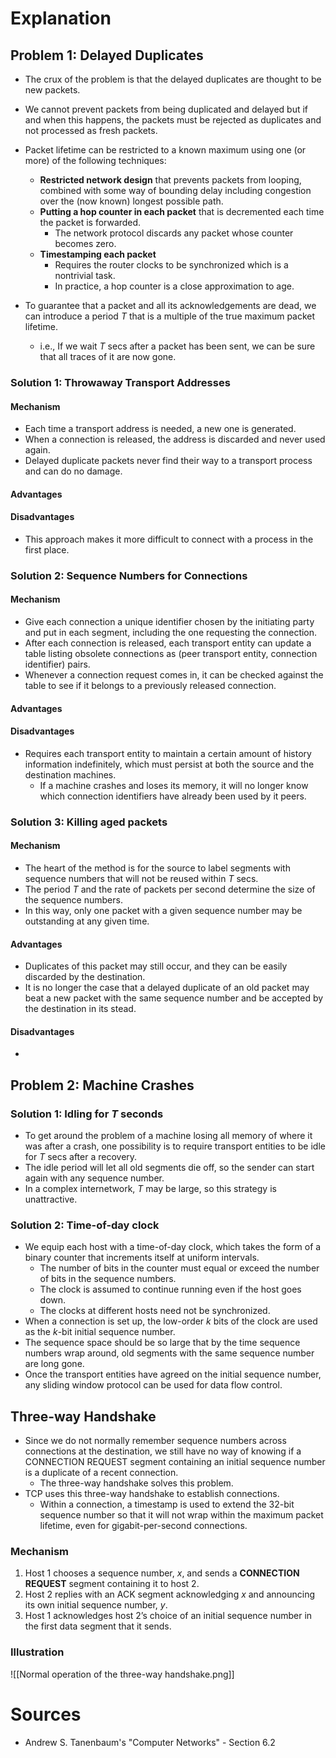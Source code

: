 # Explanation

## Problem 1: Delayed Duplicates
- The crux of the problem is that the delayed duplicates are thought to be new packets.
- We cannot prevent packets from being duplicated and delayed but if and when this happens, the packets must be rejected as duplicates and not processed as fresh packets.

- Packet lifetime can be restricted to a known maximum using one (or more) of the following techniques:
	- **Restricted network design** that prevents packets from looping, combined with some way of bounding delay including congestion over the (now known) longest possible path.
	- **Putting a hop counter in each packet** that is decremented each time the packet is forwarded.
		- The network protocol discards any packet whose counter becomes zero.
	- **Timestamping each packet**
		- Requires the router clocks to be synchronized which is a nontrivial task.
		- In practice, a hop counter is a close approximation to age.
- To guarantee that a packet and all its acknowledgements are dead, we can introduce a period $T$ that is a multiple of the true maximum packet lifetime.
	- i.e., If we wait $T$ secs after a packet has been sent, we can be sure that all traces of it are now gone.

### Solution 1: Throwaway Transport Addresses

#### Mechanism
- Each time a transport address is needed, a new one is generated.
- When a connection is released, the address is discarded and never used again.
- Delayed duplicate packets never find their way to a transport process and can do no damage.

#### Advantages

#### Disadvantages
- This approach makes it more difficult to connect with a process in the first place.

### Solution 2: Sequence Numbers for Connections

#### Mechanism
- Give each connection a unique identifier chosen by the initiating party and put in each segment, including the one requesting the connection.
- After each connection is released, each transport entity can update a table listing obsolete connections as (peer transport entity, connection identifier) pairs.
- Whenever a connection request comes in, it can be checked against the table to see if it belongs to a previously released connection.

#### Advantages

#### Disadvantages
- Requires each transport entity to maintain a certain amount of history information indefinitely, which must persist at both the source and the destination machines.
	- If a machine crashes and loses its memory, it will no longer know which connection identifiers have already been used by it peers.

### Solution 3: Killing aged packets

#### Mechanism
- The heart of the method is for the source to label segments with sequence numbers that will not be reused within $T$ secs.
- The period $T$ and the rate of packets per second determine the size of the sequence numbers.
- In this way, only one packet with a given sequence number may be outstanding at any given time. 

#### Advantages
- Duplicates of this packet may still occur, and they can be easily discarded by the destination.
- It is no longer the case that a delayed duplicate of an old packet may beat a new packet with the same sequence number and be accepted by the destination in its stead.

#### Disadvantages
- 

## Problem 2: Machine Crashes

### Solution 1: Idling for $T$ seconds
- To get around the problem of a machine losing all memory of where it was after a crash, one possibility is to require transport entities to be idle for $T$ secs after a recovery.
- The idle period will let all old segments die off, so the sender can start again with any sequence number.
- In a complex internetwork, $T$ may be large, so this strategy is unattractive.

### Solution 2: Time-of-day clock
- We equip each host with a time-of-day clock, which takes the form of a binary counter that increments itself at uniform intervals.
	- The number of bits in the counter must equal or exceed the number of bits in the sequence numbers.
	- The clock is assumed to continue running even if the host goes down.
	- The clocks at different hosts need not be synchronized.
- When a connection is set up, the low-order $k$ bits of the clock are used as the $k$-bit initial sequence number.
- The sequence space should be so large that by the time sequence numbers wrap around, old segments with the same sequence number are long gone.
- Once the transport entities have agreed on the initial sequence number, any sliding window protocol can be used for data flow control.

## Three-way Handshake
- Since we do not normally remember sequence numbers across connections at the destination, we still have no way of knowing if a CONNECTION REQUEST segment containing an initial sequence number is a duplicate of a recent connection.
	- The three-way handshake solves this problem.
- TCP uses this three-way handshake to establish connections.
	- Within a connection, a timestamp is used to extend the 32-bit sequence number so that it will not wrap within the maximum packet lifetime, even for gigabit-per-second connections.

### Mechanism
1. Host 1 chooses a sequence number, $x$, and sends a **CONNECTION REQUEST** segment containing it to host 2.
2. Host 2 replies with an ACK segment acknowledging $x$ and announcing its own initial sequence number, $y$.
3. Host 1 acknowledges host 2’s choice of an initial sequence number in the first data segment that it sends.

### Illustration
![[Normal operation of the three-way handshake.png]]

# Sources
- Andrew S. Tanenbaum's "Computer Networks" - Section 6.2
